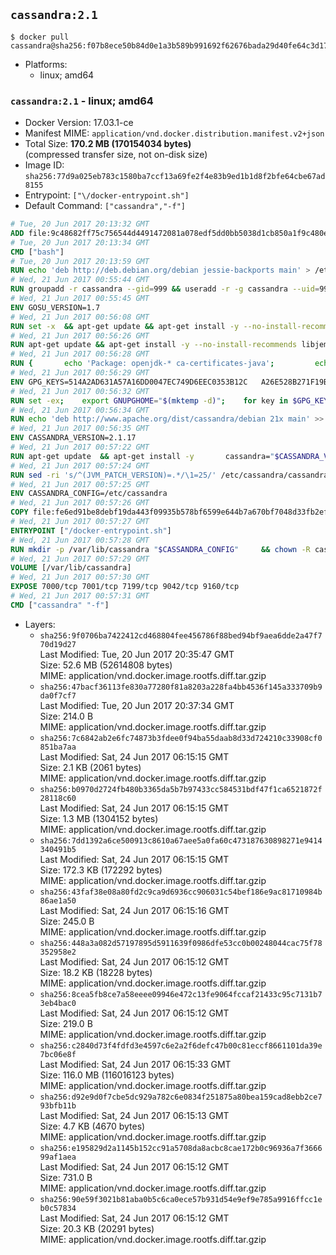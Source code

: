 ## `cassandra:2.1`

```console
$ docker pull cassandra@sha256:f07b8ece50b84d0e1a3b589b991692f62676bada29d40fe64c3d17b961a54023
```

-	Platforms:
	-	linux; amd64

### `cassandra:2.1` - linux; amd64

-	Docker Version: 17.03.1-ce
-	Manifest MIME: `application/vnd.docker.distribution.manifest.v2+json`
-	Total Size: **170.2 MB (170154034 bytes)**  
	(compressed transfer size, not on-disk size)
-	Image ID: `sha256:77d9a025eb783c1580ba7ccf13a69fe2f4e83b9ed1b1d8f2bfe64cbe67ad8155`
-	Entrypoint: `["\/docker-entrypoint.sh"]`
-	Default Command: `["cassandra","-f"]`

```dockerfile
# Tue, 20 Jun 2017 20:13:32 GMT
ADD file:9c48682ff75c756544d4491472081a078edf5dd0bb5038d1cb850a1f9c480e3e in / 
# Tue, 20 Jun 2017 20:13:34 GMT
CMD ["bash"]
# Tue, 20 Jun 2017 20:13:59 GMT
RUN echo 'deb http://deb.debian.org/debian jessie-backports main' > /etc/apt/sources.list.d/backports.list
# Wed, 21 Jun 2017 00:55:44 GMT
RUN groupadd -r cassandra --gid=999 && useradd -r -g cassandra --uid=999 cassandra
# Wed, 21 Jun 2017 00:55:45 GMT
ENV GOSU_VERSION=1.7
# Wed, 21 Jun 2017 00:56:08 GMT
RUN set -x 	&& apt-get update && apt-get install -y --no-install-recommends ca-certificates wget && rm -rf /var/lib/apt/lists/* 	&& wget -O /usr/local/bin/gosu "https://github.com/tianon/gosu/releases/download/$GOSU_VERSION/gosu-$(dpkg --print-architecture)" 	&& wget -O /usr/local/bin/gosu.asc "https://github.com/tianon/gosu/releases/download/$GOSU_VERSION/gosu-$(dpkg --print-architecture).asc" 	&& export GNUPGHOME="$(mktemp -d)" 	&& gpg --keyserver ha.pool.sks-keyservers.net --recv-keys B42F6819007F00F88E364FD4036A9C25BF357DD4 	&& gpg --batch --verify /usr/local/bin/gosu.asc /usr/local/bin/gosu 	&& rm -r "$GNUPGHOME" /usr/local/bin/gosu.asc 	&& chmod +x /usr/local/bin/gosu 	&& gosu nobody true 	&& apt-get purge -y --auto-remove ca-certificates wget
# Wed, 21 Jun 2017 00:56:26 GMT
RUN apt-get update && apt-get install -y --no-install-recommends libjemalloc1 && rm -rf /var/lib/apt/lists/*
# Wed, 21 Jun 2017 00:56:28 GMT
RUN { 		echo 'Package: openjdk-* ca-certificates-java'; 		echo 'Pin: release n=*-backports'; 		echo 'Pin-Priority: 990'; 	} > /etc/apt/preferences.d/java-backports
# Wed, 21 Jun 2017 00:56:29 GMT
ENV GPG_KEYS=514A2AD631A57A16DD0047EC749D6EEC0353B12C 	A26E528B271F19B9E5D8E19EA278B781FE4B2BDA
# Wed, 21 Jun 2017 00:56:32 GMT
RUN set -ex; 	export GNUPGHOME="$(mktemp -d)"; 	for key in $GPG_KEYS; do 		gpg --keyserver ha.pool.sks-keyservers.net --recv-keys "$key"; 	done; 	gpg --export $GPG_KEYS > /etc/apt/trusted.gpg.d/cassandra.gpg; 	rm -r "$GNUPGHOME"; 	apt-key list
# Wed, 21 Jun 2017 00:56:34 GMT
RUN echo 'deb http://www.apache.org/dist/cassandra/debian 21x main' >> /etc/apt/sources.list.d/cassandra.list
# Wed, 21 Jun 2017 00:56:35 GMT
ENV CASSANDRA_VERSION=2.1.17
# Wed, 21 Jun 2017 00:57:22 GMT
RUN apt-get update 	&& apt-get install -y 		cassandra="$CASSANDRA_VERSION" 		cassandra-tools="$CASSANDRA_VERSION" 	&& rm -rf /var/lib/apt/lists/*
# Wed, 21 Jun 2017 00:57:24 GMT
RUN sed -ri 's/^(JVM_PATCH_VERSION)=.*/\1=25/' /etc/cassandra/cassandra-env.sh
# Wed, 21 Jun 2017 00:57:25 GMT
ENV CASSANDRA_CONFIG=/etc/cassandra
# Wed, 21 Jun 2017 00:57:26 GMT
COPY file:fe6ed91be8debf19da443f09935b578bf6599e644b7a670bf7048d33fb2efa9e in /docker-entrypoint.sh 
# Wed, 21 Jun 2017 00:57:27 GMT
ENTRYPOINT ["/docker-entrypoint.sh"]
# Wed, 21 Jun 2017 00:57:28 GMT
RUN mkdir -p /var/lib/cassandra "$CASSANDRA_CONFIG" 	&& chown -R cassandra:cassandra /var/lib/cassandra "$CASSANDRA_CONFIG" 	&& chmod 777 /var/lib/cassandra "$CASSANDRA_CONFIG"
# Wed, 21 Jun 2017 00:57:29 GMT
VOLUME [/var/lib/cassandra]
# Wed, 21 Jun 2017 00:57:30 GMT
EXPOSE 7000/tcp 7001/tcp 7199/tcp 9042/tcp 9160/tcp
# Wed, 21 Jun 2017 00:57:31 GMT
CMD ["cassandra" "-f"]
```

-	Layers:
	-	`sha256:9f0706ba7422412cd468804fee456786f88bed94bf9aea6dde2a47f770d19d27`  
		Last Modified: Tue, 20 Jun 2017 20:35:47 GMT  
		Size: 52.6 MB (52614808 bytes)  
		MIME: application/vnd.docker.image.rootfs.diff.tar.gzip
	-	`sha256:47bacf36113fe830a77280f81a8203a228fa4bb4536f145a333709b9da0f7cf7`  
		Last Modified: Tue, 20 Jun 2017 20:37:34 GMT  
		Size: 214.0 B  
		MIME: application/vnd.docker.image.rootfs.diff.tar.gzip
	-	`sha256:7c6842ab2e6fc74873b3fdee0f94ba55daab8d33d724210c33908cf0851ba7aa`  
		Last Modified: Sat, 24 Jun 2017 06:15:15 GMT  
		Size: 2.1 KB (2061 bytes)  
		MIME: application/vnd.docker.image.rootfs.diff.tar.gzip
	-	`sha256:b0970d2724fb480b3365da5b7b97433cc584531bdf47f1ca6521872f28118c60`  
		Last Modified: Sat, 24 Jun 2017 06:15:15 GMT  
		Size: 1.3 MB (1304152 bytes)  
		MIME: application/vnd.docker.image.rootfs.diff.tar.gzip
	-	`sha256:7dd1392a6ce500913c8610a67aee5a0fa60c473187630898271e9414340491b5`  
		Last Modified: Sat, 24 Jun 2017 06:15:15 GMT  
		Size: 172.3 KB (172292 bytes)  
		MIME: application/vnd.docker.image.rootfs.diff.tar.gzip
	-	`sha256:43faf38e08a80fd2c9ca9d6936cc906031c54bef186e9ac81710984b86ae1a50`  
		Last Modified: Sat, 24 Jun 2017 06:15:16 GMT  
		Size: 245.0 B  
		MIME: application/vnd.docker.image.rootfs.diff.tar.gzip
	-	`sha256:448a3a082d57197895d5911639f0986dfe53cc0b00248044cac75f78352958e2`  
		Last Modified: Sat, 24 Jun 2017 06:15:12 GMT  
		Size: 18.2 KB (18228 bytes)  
		MIME: application/vnd.docker.image.rootfs.diff.tar.gzip
	-	`sha256:8cea5fb8ce7a58eeee09946e472c13fe9064fccaf21433c95c7131b73eb4bac0`  
		Last Modified: Sat, 24 Jun 2017 06:15:12 GMT  
		Size: 219.0 B  
		MIME: application/vnd.docker.image.rootfs.diff.tar.gzip
	-	`sha256:c2840d73f4fdfd3e4597c6e2a2f6defc47b00c81eccf8661101da39e7bc06e8f`  
		Last Modified: Sat, 24 Jun 2017 06:15:33 GMT  
		Size: 116.0 MB (116016123 bytes)  
		MIME: application/vnd.docker.image.rootfs.diff.tar.gzip
	-	`sha256:d92e9d0f7cbe5dc929a782c6e0834f251875a80bea159cad8ebb2ce793bfb11b`  
		Last Modified: Sat, 24 Jun 2017 06:15:13 GMT  
		Size: 4.7 KB (4670 bytes)  
		MIME: application/vnd.docker.image.rootfs.diff.tar.gzip
	-	`sha256:e195829d2a1145b152cc91a5708da8acbc8cae172b0c96936a7f366699af1aea`  
		Last Modified: Sat, 24 Jun 2017 06:15:12 GMT  
		Size: 731.0 B  
		MIME: application/vnd.docker.image.rootfs.diff.tar.gzip
	-	`sha256:90e59f3021b81aba0b5c6ca0ece57b931d54e9ef9e785a9916ffcc1eb0c57834`  
		Last Modified: Sat, 24 Jun 2017 06:15:12 GMT  
		Size: 20.3 KB (20291 bytes)  
		MIME: application/vnd.docker.image.rootfs.diff.tar.gzip

